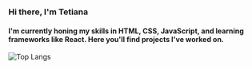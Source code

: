 ### Hi there, I'm Tetiana 

#### I'm currently honing my skills in HTML, CSS, JavaScript, and learning frameworks like React. Here you'll find projects I've worked on.

![Top Langs](https://github-readme-stats.vercel.app/api/top-langs/?username=tan1ty&layout=compact)
